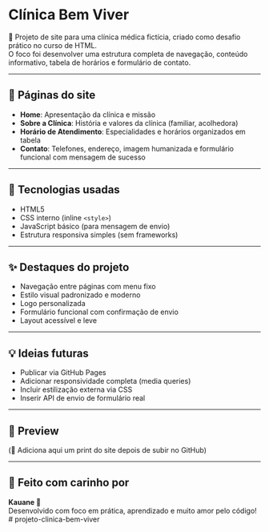 # Clínica Bem Viver

🏥 Projeto de site para uma clínica médica fictícia, criado como desafio prático no curso de HTML.  
O foco foi desenvolver uma estrutura completa de navegação, conteúdo informativo, tabela de horários e formulário de contato.

---

## 📄 Páginas do site

- **Home**: Apresentação da clínica e missão
- **Sobre a Clínica**: História e valores da clínica (familiar, acolhedora)
- **Horário de Atendimento**: Especialidades e horários organizados em tabela
- **Contato**: Telefones, endereço, imagem humanizada e formulário funcional com mensagem de sucesso

---

## 🎨 Tecnologias usadas

- HTML5
- CSS interno (inline `<style>`)
- JavaScript básico (para mensagem de envio)
- Estrutura responsiva simples (sem frameworks)

---

## ✨ Destaques do projeto

- Navegação entre páginas com menu fixo
- Estilo visual padronizado e moderno
- Logo personalizada
- Formulário funcional com confirmação de envio
- Layout acessível e leve

---

## 💡 Ideias futuras

- Publicar via GitHub Pages
- Adicionar responsividade completa (media queries)
- Incluir estilização externa via CSS
- Inserir API de envio de formulário real

---

## 📸 Preview

(📝 Adiciona aqui um print do site depois de subir no GitHub)

---

## 🚀 Feito com carinho por  
**Kauane 🩵**  
Desenvolvido com foco em prática, aprendizado e muito amor pelo código!
#   p r o j e t o - c l i n i c a - b e m - v i v e r  
 